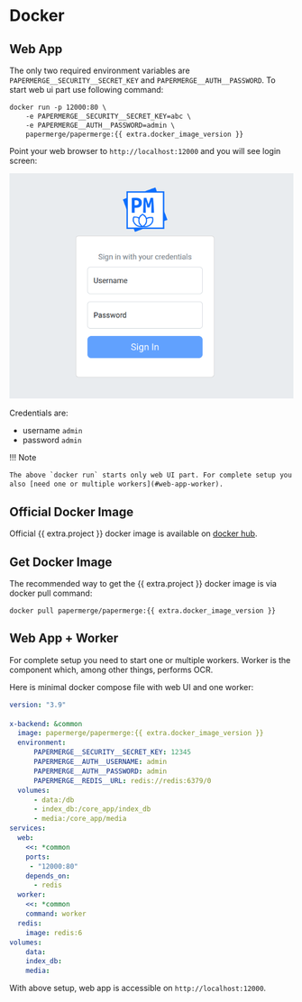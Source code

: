 # Docker

## Web App

The only two required environment variables are
`PAPERMERGE__SECURITY__SECRET_KEY` and `PAPERMERGE__AUTH__PASSWORD`. To start
web ui part use following command:

```console
docker run -p 12000:80 \
    -e PAPERMERGE__SECURITY__SECRET_KEY=abc \
    -e PAPERMERGE__AUTH__PASSWORD=admin \
    papermerge/papermerge:{{ extra.docker_image_version }}
```

Point your web browser to `http://localhost:12000` and you will see login screen:


![login screen](../img/setup/login.png)


Credentials are:

- username `admin`
- password `admin`

!!! Note

    The above `docker run` starts only web UI part. For complete setup you
    also [need one or multiple workers](#web-app-worker).


## Official Docker Image

Official {{ extra.project  }} docker image is available on <a href="https://hub.docker.com/r/papermerge/papermerge" class="external-link" target="_blank">docker hub</a>.


## Get Docker Image

The recommended way to get the {{ extra.project }} docker image is via
docker pull command:

```console
docker pull papermerge/papermerge:{{ extra.docker_image_version }}
```


## Web App + Worker

For complete setup you need to start one or multiple workers.
Worker is the component which, among other things, performs OCR.

Here is minimal docker compose file with web UI and one worker:

```yaml
version: "3.9"

x-backend: &common
  image: papermerge/papermerge:{{ extra.docker_image_version }}
  environment:
      PAPERMERGE__SECURITY__SECRET_KEY: 12345
      PAPERMERGE__AUTH__USERNAME: admin
      PAPERMERGE__AUTH__PASSWORD: admin
      PAPERMERGE__REDIS__URL: redis://redis:6379/0
  volumes:
      - data:/db
      - index_db:/core_app/index_db
      - media:/core_app/media
services:
  web:
    <<: *common
    ports:
     - "12000:80"
    depends_on:
      - redis
  worker:
    <<: *common
    command: worker
  redis:
    image: redis:6
volumes:
    data:
    index_db:
    media:
```

With above setup, web app is accessible on  `http://localhost:12000`.
